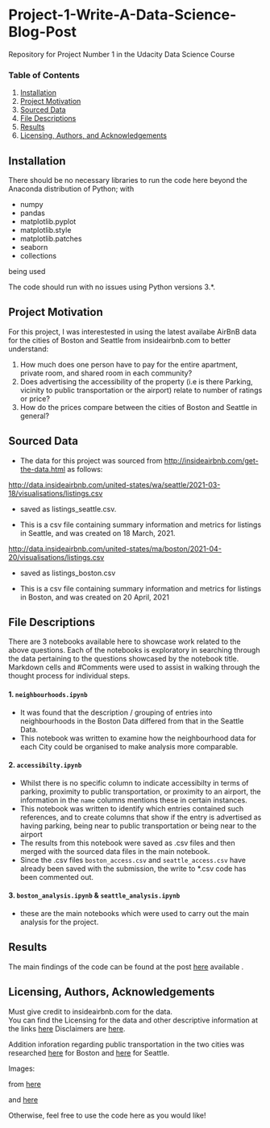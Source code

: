 # Project-1-Write-A-Data-Science-Blog-Post
Repository for Project Number 1 in the Udacity Data Science Course

### Table of Contents

1. [Installation](#installation)
2. [Project Motivation](#motivation)
3. [Sourced Data](#data)
3. [File Descriptions](#files)
4. [Results](#results)
5. [Licensing, Authors, and Acknowledgements](#licensing)

## Installation <a name="installation"></a>

There should be no necessary libraries to run the code here beyond the Anaconda distribution of Python; with
* numpy
* pandas
* matplotlib.pyplot
* matplotlib.style
* matplotlib.patches 
* seaborn
* collections

being used


The code should run with no issues using Python versions 3.*.

## Project Motivation<a name="motivation"></a>

For this project, I was interestested in using the latest availabe AirBnB data for the cities of Boston and Seattle from insideairbnb.com to better understand:

1. How much does one person have to pay for the entire apartment, private room, and shared room in each community? 
2. Does advertising the accessibility of the property (i.e is there Parking, vicinity to public transportation or the airport) relate to number of ratings or price?
3. How do the prices compare between the cities of Boston and Seattle in general?

## Sourced Data <a name="data"></a>

* The data for this project was sourced from http://insideairbnb.com/get-the-data.html as follows:

http://data.insideairbnb.com/united-states/wa/seattle/2021-03-18/visualisations/listings.csv

* saved as listings_seattle.csv.

* This is a csv file containing summary information and metrics for listings in Seattle, and was created on 18 March, 2021.

http://data.insideairbnb.com/united-states/ma/boston/2021-04-20/visualisations/listings.csv

* saved as listings_boston.csv

* This is a csv file containing summary information and metrics for listings in Boston, and was created on 20 April, 2021


## File Descriptions <a name="files"></a>

There are 3 notebooks available here to showcase work related to the above questions.  Each of the notebooks is exploratory in searching through the data pertaining to the questions showcased by the notebook title.  Markdown cells and #Comments were used to assist in walking through the thought process for individual steps.  

#### 1. `neighbourhoods.ipynb` 

* It was found that the description / grouping of entries into neighbourhoods in the Boston Data differed from that in the Seattle Data. 
* This notebook was written to examine how the neighbourhood data for each City could be organised to make analysis more comparable.

#### 2. `accessibilty.ipynb`

* Whilst there is no specific column to indicate accessibilty in terms of parking, proximity to public transportation, or proximity to an airport, the information in the `name` columns mentions these in certain instances.
* This notebook was written to identify which entries contained such references, and to create columns that show if the entry is advertised as having parking, being near to public transportation or being near to the airport
* The results from this notebook were saved as .csv files and then merged with the sourced data files in the main notebook.
* Since the .csv files `boston_access.csv` and `seattle_access.csv` have already been saved with the submission, the write to *.csv code has been commented out.

#### 3. `boston_analysis.ipynb` & `seattle_analysis.ipynb`

* these are the main notebooks which were used to carry out the main analysis for the project.

## Results<a name="results"></a>

The main findings of the code can be found at the post [here](https://richard-needham.medium.com/airbnb-comparisons-ee42d6dc2ea2) available .

## Licensing, Authors, Acknowledgements<a name="licensing"></a>

Must give credit to insideairbnb.com for the data.  
You can find the Licensing for the data and other descriptive information at the links  [here](http://insideairbnb.com/get-the-data.html)
Disclaimers are [here](http://insideairbnb.com/about.html#disclaimersa).  

Addition inforation regarding public transportation in the two cities was researched [here](https://www.mbta.com/) for Boston and [here](https://www.seattle.gov/transportation/getting-around/transit) for Seattle.

Images:

from [here](http://insideairbnb.com/about)

and [here](https://commons.wikimedia.org/wiki/File:Airbnb_Logo_B%C3%A9lo.svg)

Otherwise, feel free to use the code here as you would like! 
